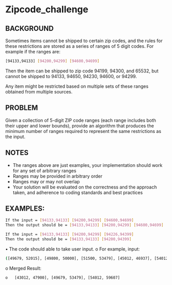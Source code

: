 # Zipcode_challenge
## BACKGROUND
Sometimes items cannot be shipped to certain zip codes, and the rules for these restrictions are stored as a series of ranges of 5 digit codes. For example if the ranges are:
```bash
[94133,94133] [94200,94299] [94600,94699]
```
Then the item can be shipped to zip code 94199, 94300, and 65532, but cannot be shipped to 94133, 94650, 94230, 94600, or 94299.

Any item might be restricted based on multiple sets of these ranges obtained from multiple sources.

## PROBLEM
Given a collection of 5-digit ZIP code ranges (each range includes both their upper and lower bounds), provide an algorithm that produces the minimum number of ranges required to represent the same restrictions as the input.

## NOTES
- The ranges above are just examples, your implementation should work for any set of arbitrary ranges
- Ranges may be provided in arbitrary order
- Ranges may or may not overlap
- Your solution will be evaluated on the correctness and the approach taken, and adherence to coding standards and best practices

## EXAMPLES:
```bash
If the input = [94133,94133] [94200,94299] [94600,94699]
Then the output should be = [94133,94133] [94200,94299] [94600,94699]
```
```bash
If the input = [94133,94133] [94200,94299] [94226,94399] 
Then the output should be = [94133,94133] [94200,94399]
```
•	The code should able to take user input. 
o	For example, input:
```bash
([49679, 52015], [49800, 50000], [51500, 53479], [45012, 46937], [54012, 59607], [45500, 45590], [45999, 47900], [44000, 45000], [43012, 45950])
```

o	Merged Result:
```bash
o	[43012, 47900], [49679, 53479], [54012, 59607] 
```
